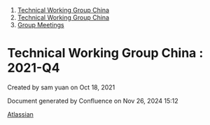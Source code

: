 1. [Technical Working Group China](index.html)
2. [Technical Working Group China](Technical-Working-Group-China_22151170.html)
3. [Group Meetings](Group-Meetings_22151180.html)

# Technical Working Group China : 2021-Q4

Created by sam yuan on Oct 18, 2021

Document generated by Confluence on Nov 26, 2024 15:12

[Atlassian](http://www.atlassian.com/)
